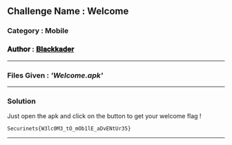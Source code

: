## **Challenge Name :** Welcome

### **Category :** Mobile

### **𝐀𝐮𝐭𝐡𝐨𝐫 : [𝐁𝐥𝐚𝐜𝐤𝐤𝐚𝐝𝐞𝐫](https://github.com/Blackkader/)**
---

### **Files Given :** _'Welcome.apk'_

---

### Solution

Just open the apk and click on the button to get your welcome flag !

```
Securinets{W3lc0M3_tO_mOb1lE_aDvENtUr35}
```
---